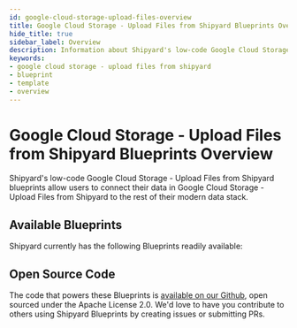 ```yaml
---
id: google-cloud-storage-upload-files-overview
title: Google Cloud Storage - Upload Files from Shipyard Blueprints Overview
hide_title: true
sidebar_label: Overview
description: Information about Shipyard's low-code Google Cloud Storage - Upload Files from Shipyard templates.
keywords:
- google cloud storage - upload files from shipyard
- blueprint
- template
- overview
---
```


# Google Cloud Storage - Upload Files from Shipyard Blueprints Overview

Shipyard's low-code Google Cloud Storage - Upload Files from Shipyard blueprints allow users to connect their data in Google Cloud Storage - Upload Files from Shipyard to the rest of their modern data stack.

## Available Blueprints
Shipyard currently has the following Blueprints readily available: 

## Open Source Code
The code that powers these Blueprints is [available on our Github](None), open sourced under the Apache License 2.0. We'd love to have you contribute to others using Shipyard Blueprints by creating issues or submitting PRs.

